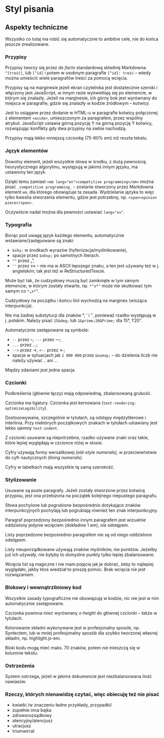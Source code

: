 # Styl pisania

## Aspekty techniczne

Wszystko co tutaj ma robić się automatycznie to ambitne cele, nie do końca jeszcze zrealizowane.

### Przypisy

Przypisy tworzy się przez _de facto_ standardową składnię Markdowna: `^[treść]`, lub `[^id]` i potem w osobnym paragrafie `[^id]: treść` – wtedy można umieścić wiele paragrafów treści za pomocą wcięcia.

Przypisy są na marginesie jeżeli ekran czytelnika jest dostatecznie szeroki i włączony jest JavaScript, w innym razie wyświetlają się po elemencie, w którym się znalazły. Jeżeli na marginesie, ich górny bok jest wyrównany do miejsca w paragrafie, gdzie się znalazły w kodzie źródłowym – _kotwicy._

Jest to osiągane przez dodanie w HTML-u w paragrafie kotwicy połączonej z elementem `<aside>`, umieszczonym za paragrafem, przez wspólny atrybut. JavaScript ustawia górną pozycję Y na górną pozycję Y kotwicy, rozwiązując konflikty gdy dwa przypisy na siebie nachodzą.

Przypisy mają lekko mniejszą czcionkę (75-80% em) niż reszta tekstu.

### Język elementów

Dowolny element, jeżeli wszystkie słowa w środku, z dużą pewnością heurystycznego algorytmu, występują w jakimś innym języku, ma ustawiony ten język.

Dzięki temu zamiast `<em lang="en">competitive programming</em>` można pisać `_competitive programming_` – zostanie stworzony przez Markdowna element `em`, dla którego obowiązuje ta zasada. Wydzielanie języka to więc tylko kwestia stworzenia elementu, gdzie jest potrzebny, np. `<span>opinion piece</span>`.

Oczywiście nadal można dla pewności ustawiać `lang="xx"`.

### Typografia

Biorąc pod uwagę język każdego elementu, automatycznie wstawiane/zastępowane są znaki:

- `&shy;` w środkach wyrazów (hyfenizacja/myślnikowanie),
- spacje przez `&nbsp;` po samotnych literach.
- `""` przez „”,
- `''` przez »« – nie ma w ASCII lepszego znaku, a ten jest używany też w j. angielskim; tak jest też w ReStructuredTexcie.

Może być tak, że cudzysłowy muszą być zamknięte w tym samym elemencie, w którym zostały otwarte, np. `*"x*"` może nie skutkować tym samym co `*„x*”`.

Cudzysłowy na początku i końcu linii wychodzą na margines (wisząca interpunkcja).

Nie ma żadnej substytucji dla znaków °, ′ i ″, ponieważ rzadko występują w j. polskim. Należy pisać `15&deg;` lub `1&prime;20&Prime;` dla 15°, 1′20″.

Automatycznie zastępowane są symbole:

- `--` przez –, `---` przez —;
- `...` przez …;
- `-->` przez →, `<--` przez ←;
- spacje w sytuacjach jak `1 000 000` przez `&numsp;` – do dzielenia liczb nie należy używać `,` ani `.`.

Między zdaniami jest jedna spacja.

### Czcionki

Podkreślenia (głównie łączy) mają odpowiednią, zbalansowaną grubość.

Czcionka ma ligatury. Czcionka jest kernowana (`text-rendering: optimizeLegibility`).

Dostosowywane, szczególnie w tytułach, są odstępy międzyliterowe i interlinia. Przy niektórych początkowych znakach w tytułach ustawiany jest lekko ujemny `text-indent`.

Z czcionki usuwane są niepotrzebne, rzadko używane znaki oraz takie, które lepiej wyglądają w czcionce niżej w stosie.

Cyfry używają formy wersalikowej _(old-style numerals),_ w przeciwieństwie do cyfr nautycznych _(lining numerals)._

Cyfry w tabelkach mają wszystkie tę samą szerokość.

### Stylizowanie

Usuwane są puste paragrafy. Jeżeli zostały stworzone przez kotwicę przypisu, jest ona przełożona na początek kolejnego niepustego paragrafu.

Słowa pochylone lub pogrubione bezpośrednio dotykające znaków interpunkcyjnych pochylają lub pogrubiają również ten znak interpunkcyjny.

Paragraf poprzedzony bezpośrednio innym paragrafem jest wizualnie oddzielony jedynie wcięciem (dokładnie 1 em), nie odstępem.

Listy poprzedzone bezpośrednio paragrafem nie są od niego oddzielone odstępem.

Listy nieuporządkowane używają znaków myślników, nie punktów. Jeżeliby już ich używały, nie byłyby to domyślne punkty tylko lepiej zbalansowane.

Wcięcia list są magiczne i nie mam pojęcia jak je dobrać, żeby to najlepiej wyglądało, jakby ktoś wiedział to proszę pomóc. Brak wcięcia nie jest rozwiązaniem.

### Blokowy i wewnątrzliniowy kod

Wszystkie zasady typograficzne nie obowiązują w kodzie, nic nie jest w nim automatycznie zastępowane.

Czcionka powinna mieć wyrównany _x-height_ do głównej czcionki – także w tytułach.

Kolorowanie składni wykonywane jest w profesjonalny sposób, np. Syntectem, lub w mniej profesjonalny sposób dla szybko tworzonej własnej składni, np. highlight.js-em.

Bloki kodu mogą mieć maks. 70 znaków, potem nie mieszczą się w kolumnie tekstu.

### Ostrzeżenia

System ostrzega, jeżeli w jakimś dokumencie jest niezbalansowana ilość nawiasów.

### Rzeczy, których nienawidzę czytać, więc obiecuję też nie pisać

- kwiatki /w znaczeniu ładne przykłady, przypadki/
- zupełnie inna bajka
- zdroworozsądkowy
- atencyjny/atencjusz
- utracjusz
- triumwirrat
